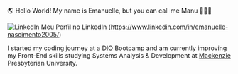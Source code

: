 🌎 Hello World!
My name is Emanuelle, but you can call me Manu 👩🏻‍🦰

![LinkedIn](https://img.shields.io/badge/LinkedIn-0077B5?style=for-the-badge&logo=linkedin&logoColor=white%29)
Meu Perfil no LinkedIn
(https://www.linkedin.com/in/emanuelle-nascimento2005/)

I started my coding journey at a [DIO](https://web.dio.me/track/potencia-tech-ifood-programacao-do-zero#state=f722d6e0-a3bd-4c14-8ab7-c87339d28a89&session_state=4cb6a294-dce1-4544-82f0-2af43a1f89e7&code=517d1289-8015-46c9-a488-210dd5e96aa2.4cb6a294-dce1-4544-82f0-2af43a1f89e7.a889d5a2-0d02-46df-83a5-28a1b4ac39ab) Bootcamp and am currently improving my Front-End skills studying Systems Analysis & Development at [Mackenzie](https://www.mackenzie.br/) Presbyterian University.

<!---
manunascimxnto/manunascimxnto is a ✨ special ✨ repository because its `README.md` (this file) appears on your GitHub profile.
You can click the Preview link to take a look at your changes.
--->
